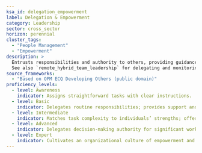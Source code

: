 ```yaml
---
ksa_id: delegation_empowerment
label: Delegation & Empowerment
category: Leadership
sector: cross_sector
horizon: perennial
cluster_tags:
  - "People Management"
  - "Empowerment"
description: >
  Entrusts responsibilities and authority to others, providing guidance and resources that enable team members to make decisions and develop autonomy.
  See also `remote_hybrid_team_leadership` for delegating and monitoring work in distributed teams.
source_frameworks:
  - "Based on OPM ECQ Developing Others (public domain)"
proficiency_levels:
  - level: Awareness
    indicator: Assigns straightforward tasks with clear instructions.
  - level: Basic
    indicator: Delegates routine responsibilities; provides support and monitors progress.
  - level: Intermediate
    indicator: Matches task complexity to individuals’ strengths; offers coaching and constructive feedback to build confidence.
  - level: Advanced
    indicator: Delegates decision-making authority for significant work streams; mentors emerging leaders in effective delegation practices.
  - level: Expert
    indicator: Cultivates an organizational culture of empowerment and accountability; designs systems that reinforce distributed decision-making and talent growth.
---
```

